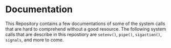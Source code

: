 # Documentation
This Repository contains a few documentations of some of the system calls that are hard to comprehend without 
a good resource. 
The following system calls that are describe in this repostiory are `setenv()`, `pipe()`, `sigaction()`, `signals`, and more to come. 
